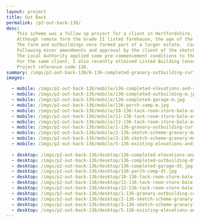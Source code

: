 ```yaml
---
layout: project
title: Out Back
permalink: /p2-out-back-136/
desc:
    This scheme was a follow up project for a client in Hertfordshire. Having previously successfully attained planning permission for the construction of a new detached motor shed, I was appointed to attain Listed Building Consent and Planning Permission for a extension to a granary outbuilding.<br><br>
    Although remote form the Grade II listed farmhouse, the age of the granary on the site (i.e. it is pre-1948, the date of the primary legislation) meant that it is classified as a “curtilage listed structure” and therefore is effectively covered by the same level of statutory protection as the main farmhouse.<br><br>
    The farm and outbuildings once formed part of a larger estate.  Cartographic analysis and documentary research from the Historic England Archive indicated that there was once an extension to the rear of the granary.  This was corroborated by various site evidence during my initial measured survey and inspection.<br><br>
    Following minor amendments and approval by the client of the sketch scheme drawings, which incorporated some 3D visualisations, the application was prepared, submitted and subsequently approved.<br><br>
    The Local Authority applied some pre-commencement conditions to the approval including provision of detailed drawings of the windows.  These conditions needed to be cleared before work was commencement, to ensure the permission remained valid. A further application was made and the drawings were approved by the Planning Department.<br><br>
    For the same client, I also recently attained Listed Building Consents for a front entrance porch and a motor shed, and planning approval for a tack room and store bale.<br><br>
    Project reference code 136.
summary: /imgs/p2-out-back-136/6-136-completed-granary-outbuilding-curtilage-gal.jpg
images:

  - mobile: /imgs/p2-out-back-136/mobile/136-completed-elevations-and-roof-plan-m.jpg
  - mobile: /imgs/p2-out-back-136/mobile/136-completed-outbuilding-m.jpg
  - mobile: /imgs/p2-out-back-136/mobile/136-completed-garage-m.jpg
  - mobile: /imgs/p2-out-back-136/mobile/136-porch-comp-m.jpg
  - mobile: /imgs/p2-out-back-136/mobile/10-136-tack-room-store-bale-arch-building-consultancy-m.jpg
  - mobile: /imgs/p2-out-back-136/mobile/11-136-tack-room-store-bale-arch-building-consultancy-proposed-3d-view-arch-building-m.jpg
  - mobile: /imgs/p2-out-back-136/mobile/12-136-tack-room-store-bale-arch-building-consultancy-panoramic-m.jpg
  - mobile: /imgs/p2-out-back-136/mobile/1-136-granary-outbuilding-curtilage-listed-grade-2-extension-m.jpg
  - mobile: /imgs/p2-out-back-136/mobile/2-136-sketch-scheme-granary-motor-shed-extension-m.jpg
  - mobile: /imgs/p2-out-back-136/mobile/3-136-sketch-scheme-granary-motor-shed-extension-m.jpg
  - mobile: /imgs/p2-out-back-136/mobile/5-136-existing-elevations-and-roof-plan-m.jpg
  
  - desktop: /imgs/p2-out-back-136/desktop/136-completed-elevations-and-roof-plan-dt.jpg
  - desktop: /imgs/p2-out-back-136/desktop/136-completed-outbuilding-dt.jpg
  - desktop: /imgs/p2-out-back-136/desktop/136-completed-garage-dt.jpg
  - desktop: /imgs/p2-out-back-136/desktop/136-porch-comp-dt.jpg
  - desktop: /imgs/p2-out-back-136/desktop/10-136-tack-room-store-bale-arch-building-consultancy-dt.jpg
  - desktop: /imgs/p2-out-back-136/desktop/11-136-tack-room-store-bale-arch-building-consultancy-proposed-3d-view-arch-building-dt.jpg
  - desktop: /imgs/p2-out-back-136/desktop/12-136-tack-room-store-bale-arch-building-consultancy-panoramic-dt.jpg
  - desktop: /imgs/p2-out-back-136/desktop/1-136-granary-outbuilding-curtilage-listed-grade-2-extension-dt.jpg
  - desktop: /imgs/p2-out-back-136/desktop/2-136-sketch-scheme-granary-motor-shed-extension-dt.jpg
  - desktop: /imgs/p2-out-back-136/desktop/3-136-sketch-scheme-granary-motor-shed-extension-dt.jpg
  - desktop: /imgs/p2-out-back-136/desktop/5-136-existing-elevations-and-roof-plan-dt.jpg
---
```

